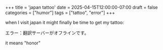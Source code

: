 +++
title = 'japan tattoo'
date = 2025-04-15T12:00:00-07:00
draft = false
categories = ["humor"]
tags = ["tattoo", "error"]
+++

when I visit japan it might finally be time to get my tattoo:

エラー：翻訳サーバーがオフラインです。

it means "honor"